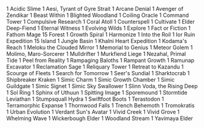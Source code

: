 1 Acidic Slime
1 Aesi, Tyrant of Gyre Strait
1 Arcane Denial
1 Avenger of Zendikar
1 Beast Within
1 Blighted Woodland
1 Coiling Oracle
1 Command Tower
1 Compulsive Research
1 Coral Atoll
1 Counterspell
1 Cultivate
1 Elder Deep-Fiend
1 Eternal Witness
1 Evolving Wilds
1 Explore
1 Fact or Fiction
1 Fathom Mage
15 Forest
1 Growth Spiral
1 Harmonize
1 Into the Roil
1 Ior Ruin Expedition
15 Island
1 Jungle Basin
1 Khalni Heart Expedition
1 Kodama's Reach
1 Meloku the Clouded Mirror
1 Memorial to Genius
1 Meteor Golem
1 Molimo, Maro-Sorcerer
1 Mulldrifter
1 Murkfiend Liege
1 Nezahal, Primal Tide
1 Peel from Reality
1 Rampaging Baloths
1 Rampant Growth
1 Ramunap Excavator
1 Reclamation Sage
1 Reliquary Tower
1 Retreat to Kazandu
1 Scourge of Fleets
1 Search for Tomorrow
1 Seer's Sundial
1 Sharktocrab
1 Shipbreaker Kraken
1 Simic Charm
1 Simic Growth Chamber
1 Simic Guildgate
1 Simic Signet
1 Simic Sky Swallower
1 Slinn Voda, the Rising Deep
1 Sol Ring
1 Sphinx of Uthuun
1 Spitting Image
1 Sporemound
1 Stormtide Leviathan
1 Stumpsquall Hydra
1 Swiftfoot Boots
1 Terastodon
1 Terramorphic Expanse
1 Thornwood Falls
1 Trench Behemoth
1 Tromokratis
1 Urban Evolution
1 Verdant Sun's Avatar
1 Vivid Creek
1 Vivid Grove
1 Whelming Wave
1 Wickerbough Elder
1 Woodland Stream
1 Yavimaya Elder